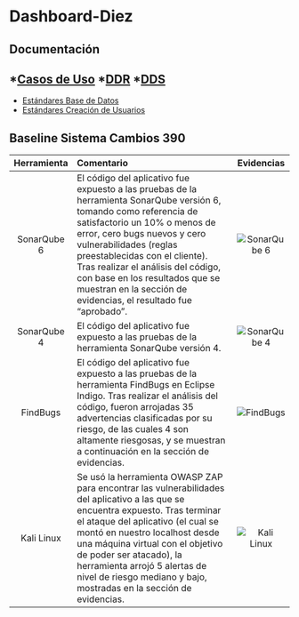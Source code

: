 # Dashboard-Diez

## Documentación 

*[Casos de Uso](http://everis.homelinux.com:8090/owncloud/s/SBfqWBIKWDQQ1Lf)
*[DDR](http://everis.homelinux.com:8090/owncloud/s/UY0TTioRFZhrb1B)
*[DDS](http://everis.homelinux.com:8090/owncloud/s/Q9fQk2ugGIqoxZe)
---
+ [Estándares Base de Datos](http://everis.homelinux.com:8090/owncloud/s/PcesziLdhrvDmUh)
+ [Estándares Creación de Usuarios](http://everis.homelinux.com:8090/owncloud/s/XnxtOskeDA370R1)


## Baseline Sistema Cambios 390

| Herramienta     | Comentario                                                           | Evidencias                          | 
|:---------------:|:---------------------------------------------------------------------|:-----------------------------------:|
| SonarQube 6     | El código del aplicativo fue expuesto a las pruebas de la herramienta SonarQube versión 6, tomando como referencia de satisfactorio un 10% o menos de error, cero bugs nuevos y cero vulnerabilidades (reglas preestablecidas con el cliente). Tras realizar el análisis del código, con base en los resultados que se muestran en la sección de evidencias, el resultado fue “aprobado”. | ![SonarQube 6](https://drive.google.com/uc?export=view&id=0B-qMuzIV-omPQ0pJbFFKeE5aeGs "SonarQube 6")|
| SonarQube 4     | El código del aplicativo fue expuesto a las pruebas de la herramienta SonarQube versión 4. | ![SonarQube 4](https://drive.google.com/uc?export=view&id=0B-qMuzIV-omPaG50djlsR2tnbEE "SonarQube 4")|
| FindBugs        | El código del aplicativo fue expuesto a las pruebas de la herramienta FindBugs en Eclipse Indigo. Tras realizar el análisis del código, fueron arrojadas 35 advertencias clasificadas por su riesgo, de las cuales 4 son altamente riesgosas, y se muestran a continuación en la sección de evidencias. | ![FindBugs](https://drive.google.com/uc?export=view&id=0B-qMuzIV-omPRFJrT3pyT0dJRkU "FindBugs")|
| Kali Linux      | Se usó la herramienta OWASP ZAP para encontrar las vulnerabilidades del aplicativo a las que se encuentra expuesto. Tras terminar el ataque del aplicativo (el cual se montó en nuestro localhost desde una máquina virtual con el objetivo de poder ser atacado), la herramienta arrojó 5 alertas de nivel de riesgo mediano y bajo, mostradas en la sección de evidencias. | ![Kali Linux](https://drive.google.com/uc?export=view&id=0B-qMuzIV-omPUFAtcnFPTlpnbVU "Kali Linux")|


